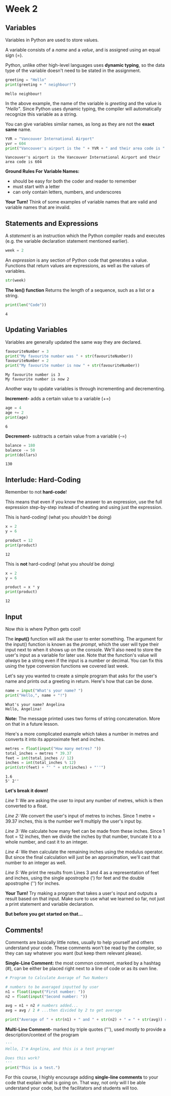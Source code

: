﻿
# Week 2
## Variables
Variables in Python are used to store values.

A variable consists of a *name* and a *value*, and is assigned using an equal sign (=).

Python, unlike other high-level languages uses **dynamic typing**, so the data type of the variable doesn't need to be stated in the assignment.

```python
greeting = "Hello"
print(greeting + " neighbour!")
```
```
Hello neighbour!
```

In the above example, the name of the variable is *greeting* and the value is *"Hello"*. Since Python uses dynamic typing, the compiler will automatically recognize this variable as a string.

You can give variables similar names, as long as they are not the **exact same** name.

```python
YVR = "Vancouver International Airport"
yvr = 604
print("Vancouver's airport is the " + YVR + " and their area code is " + str(yvr))
```
```
Vancouver's airport is the Vancouver International Airport and their area code is 604
```
**Ground Rules For Variable Names:**

 - should be easy for both the coder and reader to remember
 - must start with a letter
 - can only contain letters, numbers, and underscores

**Your Turn!** Think of some examples of variable names that are valid and variable names that are invalid.

## Statements and Expressions

A *statement* is an instruction which the Python compiler reads and executes (e.g. the variable declaration statement mentioned earlier).
```python
week = 2
```
An *expression* is any section of Python code that generates a value. Functions that return values are expressions, as well as the values of variables.
```python
str(week)
```
**The len() function**
Returns the length of a sequence, such as a list or a string.
```python
print(len("Code"))
```
```
4
```

## Updating Variables
Variables are generally updated the same way they are declared.

```python
favouriteNumber = 3
print("My favourite number was " + str(favouriteNumber))
favouriteNumber = 2
print("My favourite number is now " + str(favouriteNumber))
```
```
My favourite number is 3
My favourite number is now 2
```
Another way to update variables is through incrementing and decrementing.

**Increment-** adds a certain value to a variable (+=)
```python
age = 4
age += 2
print(age)
```
```
6
```
**Decrement-** subtracts a certain value from a variable (-=)
```python
balance = 180
balance -= 50
print(dollars)
```
```
130
```
## Interlude: Hard-Coding

Remember to not **hard-code**!

This means that even if you know the answer to an expression, use the full expression step-by-step instead of cheating and using just the expression.

This is hard-coding! (what you *shouldn't* be doing)
```python
x = 2
y = 6

product = 12
print(product)
```
```
12
```
This is **not** hard-coding! (what you *should* be doing)

```python
x = 2
y = 6

product = x * y
print(product)
```
```
12
```

## Input
Now *this* is where Python gets cool!

The **input()** function will ask the user to enter something. The argument for the input() function is known as the *prompt*, which the user will type their input next to when it shows up on the console. We'll also need to store the user's input as a variable for later use. Note that the function's value will *always* be a string even if the input is a number or decimal. You can fix this using the type conversion functions we covered last week. 

Let's say you wanted to create a simple program that asks for the user's name and prints out a greeting in return. Here's how that can be done.

```python
name = input("What's your name? ")
print("Hello,", name + "!")
```
```
What's your name? Angelina
Hello, Angelina!
```
**Note:** The message printed uses two forms of string concatenation. More on that in a future lesson.

Here's a more complicated example which takes a number in metres and converts it into its approximate feet and inches.
```python
metres = float(input("How many metres? "))
total_inches = metres * 39.37
feet = int(total_inches // 12)
inches = int(total_inches % 12)
print(str(feet) + "' " + str(inches) + "''")
```
```
1.6
5' 2''
```
**Let's break it down!**

*Line 1:* We are asking the user to input any number of metres, which is then converted to a float.

*Line 2:* We convert the user's input of metres to inches. Since 1 metre = 39.37 inches, this is the number we'll multiply the user's input by.

*Line 3:* We calculate how many feet can be made from these inches. Since 1 foot = 12 inches, then we divide the inches by that number, truncate it to a whole number, and cast it to an integer.

*Line 4:* We then calculate the remaining inches using the modulus operator. But since the final calculation will just be an approximation, we'll cast that number to an integer as well.

*Line 5:* We print the results from Lines 3 and 4 as a representation of feet and inches, using the single apostrophe (') for feet and the double apostrophe ('') for inches.

**Your Turn!** Try making a program that takes a user's input and outputs a result based on that input. Make sure to use what we learned so far, not just a print statement and variable declaration.

**But before you get started on that...**

## Comments!

Comments are basically little notes, usually to help yourself and others understand your code. These comments won't be read by the compiler, so they can say whatever you want (but keep them relevant please).

**Single-Line Comment:** the most common comment, marked by a hashtag (#), can be either be placed right next to a line of code or as its own line.
```python
# Program to Calculate Average of Two Numbers

# numbers to be averaged inputted by user
n1 = float(input("First number: "))
n2 = float(input("Second number: "))

avg = n1 + n2 # numbers added...
avg = avg / 2 # ...then divided by 2 to get average

print("Average of " + str(n1) + " and " + str(n2) + " = " + str(avg)) # Average printed out
```
**Multi-Line Comment-** marked by triple quotes ('''), used mostly to provide a description/context of the program
```python
'''
Hello, I'm Angelina, and this is a test program!

Does this work?
'''
print("This is a test.")
```
For this course, I highly encourage adding **single-line comments** to your code that explain what is going on. That way, not only will I be able understand your code, but the facilitators and students will too.

